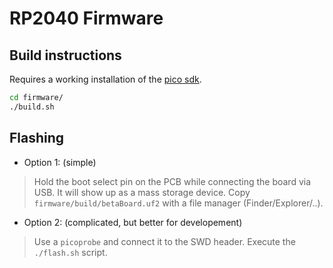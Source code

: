 # RP2040 Firmware

## Build instructions

Requires a working installation of the [pico sdk](https://github.com/raspberrypi/pico-sdk).

```bash
cd firmware/
./build.sh
```

## Flashing

* Option 1: (simple)
> Hold the boot select pin on the PCB while connecting the board via USB. It will show up as a mass storage device. Copy `firmware/build/betaBoard.uf2` with a file manager (Finder/Explorer/..).

* Option 2: (complicated, but better for developement)
> Use a `picoprobe` and connect it to the SWD header. Execute the `./flash.sh` script.
